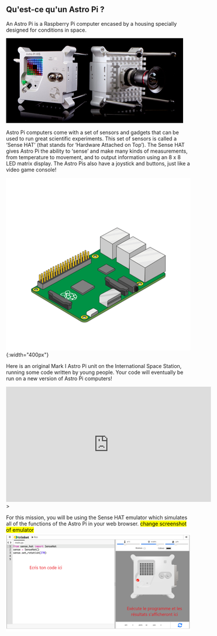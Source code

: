 ## Qu'est-ce qu'un Astro Pi ?

An Astro Pi is a Raspberry Pi computer encased by a housing specially designed for conditions in space.

![Animated image of a Sense HAT being attached to the top of a Raspberry Pi computer.](images/astro_pi_casing.jpeg)

Astro Pi computers come with a set of sensors and gadgets that can be used to run great scientific experiments. This set of sensors is called a ‘Sense HAT’ (that stands for ‘Hardware Attached on Top’). The Sense HAT gives Astro Pi the ability to ‘sense’ and make many kinds of measurements, from temperature to movement, and to output information using an 8 x 8 LED matrix display. The Astro Pis also have a joystick and buttons, just like a video game console!

![Animated image of a Sense HAT being attached to the top of a Raspberry Pi Computer.](images/animated_sense_hat.gif){:width="400px"}

Here is an original Mark I Astro Pi unit on the International Space Station, running some code written by young people. Your code will eventually be run on a new version of Astro Pi computers!

<iframe width="560" height="315" src="https://www.youtube.com/embed/4ykbAJeGPMM" frameborder="0" allow="accelerometer; autoplay; encrypted-media; gyroscope; picture-in-picture" allowfullscreen></iframe>>

For this mission, you will be using the Sense HAT emulator which simulates all of the functions of the Astro Pi in your web browser.
<mark>change screenshot of emulator</mark> ![A labelled screenshot of the Sense HAT emulator with the code window on the left and the emulator on the right.](images/sense-hat-emulator.png)
